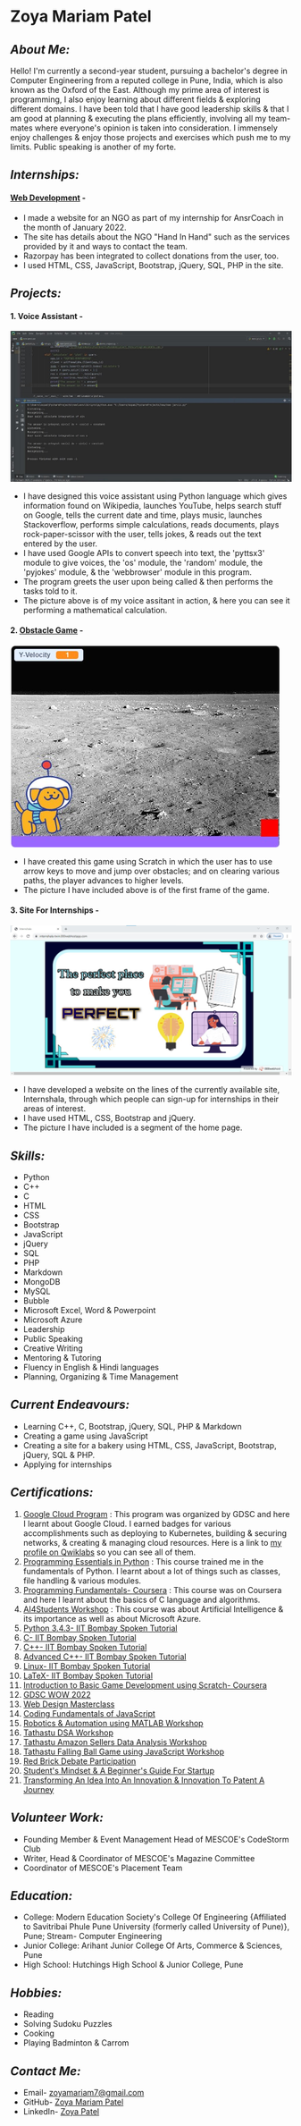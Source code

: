 # Zoya Mariam Patel


## *About Me:*
Hello!
I'm currently a second-year student, pursuing a bachelor's degree in Computer Engineering from a reputed college in Pune, India, which is also known as the Oxford of the East. Although my prime area of interest is programming, I also enjoy learning about different fields & exploring different domains. I have been told that I have good leadership skills & that I am good at planning & executing the plans efficiently, involving all my team-mates where everyone's opinion is taken into consideration. I immensely enjoy challenges & enjoy those projects and exercises which push me to my limits. Public speaking is another of my forte.

## *Internships:*
#### [Web Development](https://hand-in-hand-ngo.000webhostapp.com/) -
- I made a website for an NGO as part of my internship for AnsrCoach in the month of January 2022.
- The site has details about the NGO "Hand In Hand" such as the services provided by it and ways to contact the team.
- Razorpay has been integrated to collect donations from the user, too.
- I used HTML, CSS, JavaScript, Bootstrap, jQuery, SQL, PHP in the site.

## *Projects:*
#### 1. Voice Assistant -
![Voice Assistant In Action](/images/voice.jpg)

- I have designed this voice assistant using Python language which gives information found on Wikipedia, launches YouTube, helps search stuff on Google, tells the current date and time, plays music, launches Stackoverflow, performs simple calculations, reads documents, plays rock-paper-scissor with the user, tells jokes, & reads out the text entered by the user.
- I have used Google APIs to convert speech into text, the 'pyttsx3' module to give voices, the 'os' module, the 'random' module, the 'pyjokes' module, & the 'webbrowser' module in this program.
- The program greets the user upon being called & then performs the tasks told to it.
- The picture above is of my voice assitant in action, & here you can see it performing a mathematical calculation.

#### 2. [Obstacle Game](https://scratch.mit.edu/projects/562624419) -
![Game In Action](/images/game.jpg)

- I have created this game using Scratch in which the user has to use arrow keys to move and jump over obstacles; and on clearing various paths, the player advances to higher levels.
- The picture I have included above is of the first frame of the game.

#### 3. Site For Internships -
![Site Home Page](/images/site.jpg)

- I have developed a website on the lines of the currently available site, Internshala, through which people can sign-up for internships in their areas of interest.
- I have used HTML, CSS, Bootstrap and jQuery.
- The picture I have included is a segment of the home page.

## *Skills:*
- Python
- C++
- C
- HTML
- CSS
- Bootstrap
- JavaScript
- jQuery
- SQL
- PHP
- Markdown
- MongoDB
- MySQL
- Bubble
- Microsoft Excel, Word & Powerpoint
- Microsoft Azure
- Leadership
- Public Speaking
- Creative Writing
- Mentoring & Tutoring
- Fluency in English & Hindi languages
- Planning, Organizing & Time Management

## *Current Endeavours:*
- Learning C++, C, Bootstrap, jQuery, SQL, PHP & Markdown
- Creating a game using JavaScript
- Creating a site for a bakery using HTML, CSS, JavaScript, Bootstrap, jQuery, SQL & PHP.
- Applying for internships

## *Certifications:*
1. [Google Cloud Program](https://drive.google.com/file/d/13dai3YoXk-r8aYjlL2sGucm6LICgTZmm/view?usp=sharing) : This program was organized by GDSC and here I learnt about Google Cloud. I earned badges for various accomplishments such as deploying to Kubernetes, building & securing networks, & creating & managing cloud resources. Here is a link to [my profile on Qwiklabs](https://www.cloudskillsboost.google/public_profiles/e7bdf1ec-8203-44af-b087-fb36aaa8d691) so you can see all of them.
2. [Programming Essentials in Python](https://drive.google.com/file/d/1sbd7SQdfWAmOgm517dzraxDYsIYbfl8M/view?usp=sharing) : This course trained me in the fundamentals of Python. I learnt about a lot of things such as classes, file handling & various modules.
3. [Programming Fundamentals- Coursera](https://drive.google.com/file/d/1x_Z-4ZmEYwvP6ST0YNSIxlwcI2UunYKl/view?usp=sharing) : This course was on Coursera and here I learnt about the basics of C language and algorithms.
4. [AI4Students Workshop](https://drive.google.com/file/d/1pqftlsCR_kDZpgsTNE831r-2J9irqXXH/view?usp=sharing) : This course was about Artificial Intelligence & its importance as well as about Microsoft Azure. 
5. [Python 3.4.3- IIT Bombay Spoken Tutorial](https://drive.google.com/file/d/1A_NnbY0-QsLY8u18K0sxxAxxOKyphjbJ/view?usp=sharing)
6. [C- IIT Bombay Spoken Tutorial](https://drive.google.com/file/d/1A_Pz_tmZVa-4HFSJ55gm-iVUypKleQHV/view?usp=sharing)
7. [C++- IIT Bombay Spoken Tutorial](https://drive.google.com/file/d/1AarQO4F5ilTAnZL6bgREph92YF0K0Fpr/view?usp=sharing)
8. [Advanced C++- IIT Bombay Spoken Tutorial](https://drive.google.com/file/d/1Ae-fYpM6TN1kkfbj9aqutnm5oP0pZ0Qb/view?usp=sharing)
9. [Linux- IIT Bombay Spoken Tutorial](https://drive.google.com/file/d/1AjFj1wb7g744ALVnIT2rBe8mIn42-Cmf/view?usp=sharing)
10. [LaTeX- IIT Bombay Spoken Tutorial](https://drive.google.com/file/d/1AmIlBLV_W648uOzqZyucHUz5PHTXIiqy/view?usp=sharing)
11. [Introduction to Basic Game Development using Scratch- Coursera](https://drive.google.com/file/d/1meqlKHS1oboxBQ1B9u7cxpTtcy2onsK6/view?usp=sharing)
12. [GDSC WOW 2022](https://drive.google.com/file/d/1ApS8ZHUvxmTk0xIDlefihym7I3l-Qkpe/view?usp=sharing)
13. [Web Design Masterclass](https://drive.google.com/file/d/1AOLlWMvWixF1gbE4_x_wyxWeKU2AIozk/view?usp=sharing)
14. [Coding Fundamentals of JavaScript](https://drive.google.com/file/d/1d08ZzK9koilkZH_VJr9DpSGshiSjHUXE/view?usp=sharing)
15. [Robotics & Automation using MATLAB Workshop](https://drive.google.com/file/d/1j8ibV7867U7OIK18XmBTZbp8HJIxiKHn/view?usp=sharing)
16. [Tathastu DSA Workshop](https://drive.google.com/file/d/1oPf2F-mHBfHCx5EW3KXLTpgQZWiLC8yl/view?usp=sharing)
17. [Tathastu Amazon Sellers Data Analysis Workshop](https://drive.google.com/file/d/1LTO4Fx7W-ujW6oCbD_OnzxXDvj083pLj/view?usp=sharing)
18. [Tathastu Falling Ball Game using JavaScript Workshop](https://drive.google.com/file/d/1u8hYbMgwZvyVdpcojd8fyaqH6gkoQWSk/view?usp=sharing)
19. [Red Brick Debate Participation](https://drive.google.com/file/d/1EjG9DA7ssF55AzF0qXmVScBCTovAx4dT/view?usp=sharing)
20. [Student's Mindset & A Beginner's Guide For Startup](https://drive.google.com/file/d/1jZgeTAVX6Zv24oQruOqkWfpyMxGGH7Ok/view?usp=sharing)
21. [Transforming An Idea Into An Innovation & Innovation To Patent A Journey](https://drive.google.com/file/d/1MhH66mYtYRSMjN8g4hHAcjK9L3wbmBoK/view?usp=sharing)

## *Volunteer Work:*
- Founding Member & Event Management Head of MESCOE's CodeStorm Club
- Writer, Head & Coordinator of MESCOE's Magazine Committee
- Coordinator of MESCOE's Placement Team

## *Education:*
- College: Modern Education Society's College Of Engineering {Affiliated to Savitribai Phule Pune University (formerly called University of Pune)}, Pune; Stream- Computer Engineering
- Junior College: Arihant Junior College Of Arts, Commerce & Sciences, Pune
- High School: Hutchings High School & Junior College, Pune

## *Hobbies:*
- Reading
- Solving Sudoku Puzzles
- Cooking
- Playing Badminton & Carrom

## *Contact Me:*
- Email- zoyamariam7@gmail.com
- GitHub- [Zoya Mariam Patel](https://github.com/zoyamariam2001)
- LinkedIn- [Zoya Patel](https://www.linkedin.com/in/zoya-patel-570626213/)

